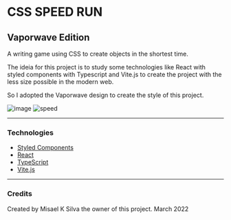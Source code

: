 # CSS SPEED RUN
## Vaporwave Edition

A writing game using CSS to create objects in the shortest time.

The ideia for this project is to study some technologies like React with styled components with Typescript and Vite.js to create the project with the less size possible in the modern web. 

So I adopted the Vaporwave design to create the style of this project.

![image](https://user-images.githubusercontent.com/41343708/160263417-2f628726-8eaf-439f-b271-fe03623e1455.png)
![speed](https://user-images.githubusercontent.com/41343708/160263732-1cb15a10-a35b-4dcd-89d9-4aecefaddd0e.gif)


---
### Technologies
- [Styled Components](https://styled-components.com)
- [React](https://github.com/reactjs/reactjs.org)
- [TypeScript](https://www.typescriptlang.org)
- [Vite.js](https://vitejs.dev)

---
### Credits
Created by Misael K Silva the owner of this project.
March 2022
